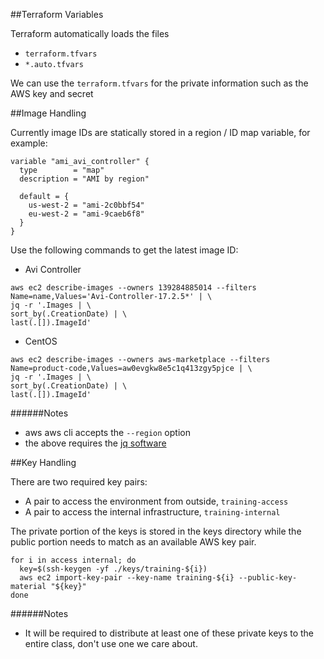 ##Terraform Variables

Terraform automatically loads the files
- `terraform.tfvars`
- `*.auto.tfvars`

We can use the `terraform.tfvars` for the private information such as the AWS key and secret

##Image Handling

Currently image IDs are statically stored in a region / ID map variable, for example:
```
variable "ami_avi_controller" {
  type        = "map"
  description = "AMI by region"

  default = {
    us-west-2 = "ami-2c0bbf54"
    eu-west-2 = "ami-9caeb6f8"
  }
}
```

Use the following commands to get the latest image ID:
- Avi Controller
```
aws ec2 describe-images --owners 139284885014 --filters Name=name,Values='Avi-Controller-17.2.5*' | \
jq -r '.Images | \
sort_by(.CreationDate) | \
last(.[]).ImageId'
```
- CentOS
```
aws ec2 describe-images --owners aws-marketplace --filters Name=product-code,Values=aw0evgkw8e5c1q413zgy5pjce | \
jq -r '.Images | \
sort_by(.CreationDate) | \
last(.[]).ImageId'
```

######Notes
- aws aws cli accepts the `--region` option
- the above requires the [jq software](https://stedolan.github.io/jq/)

##Key Handling

There are two required key pairs:
- A pair to access the environment from outside, `training-access`
- A pair to access the internal infrastructure, `training-internal`

The private portion of the keys is stored in the keys directory while the public portion needs to match as an available
AWS key pair.

```
for i in access internal; do
  key=$(ssh-keygen -yf ./keys/training-${i})
  aws ec2 import-key-pair --key-name training-${i} --public-key-material "${key}"
done
```

######Notes
- It will be required to distribute at least one of these private keys to the entire class, don't use one we care about.